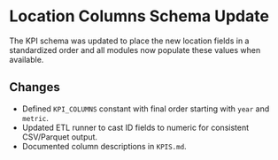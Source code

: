 # Location Columns Schema Update

The KPI schema was updated to place the new location fields in a standardized order and all modules now populate these values when available.

## Changes
- Defined `KPI_COLUMNS` constant with final order starting with `year` and `metric`.
- Updated ETL runner to cast ID fields to numeric for consistent CSV/Parquet output.
- Documented column descriptions in `KPIS.md`.
